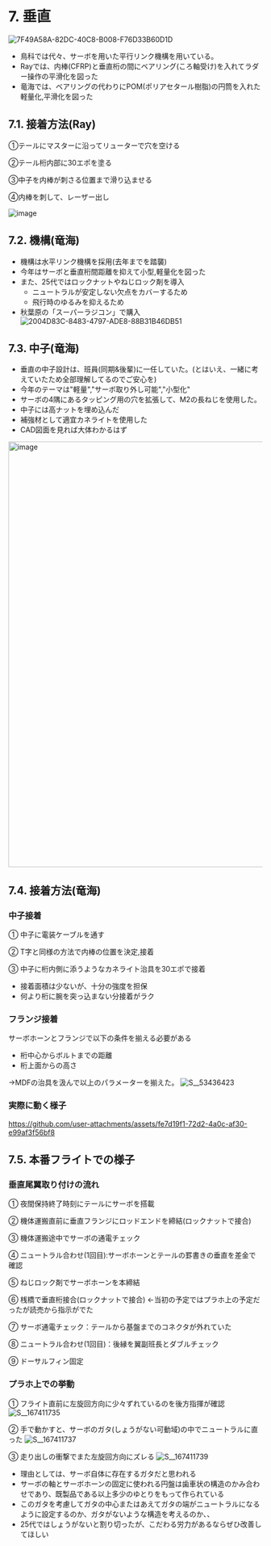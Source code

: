 # 7. 垂直
![7F49A58A-82DC-40C8-B008-F76D33B60D1D](https://github.com/user-attachments/assets/1ef2857d-dbdb-426e-9897-55dd689ea70d)
- 鳥科では代々、サーボを用いた平行リンク機構を用いている。
- Rayでは、内棒(CFRP)と垂直桁の間にベアリング(ころ軸受け)を入れてラダー操作の平滑化を図った
- 竜海では、ベアリングの代わりにPOM(ポリアセタール樹脂)の円筒を入れた軽量化,平滑化を図った

## 7.1. 接着方法(Ray)
①テールにマスターに沿ってリューターで穴を空ける

②テール桁内部に30エポを塗る

③中子を内棒が刺さる位置まで滑り込ませる

④内棒を刺して、レーザー出し

![image](https://github.com/user-attachments/assets/64c3fa3b-0ec2-41dc-bf74-b5496a6e050b)

## 7.2. 機構(竜海)
- 機構は水平リンク機構を採用(去年までを踏襲)
- 今年はサーボと垂直桁間距離を抑えて小型,軽量化を図った
- また、25代ではロックナットやねじロック剤を導入
  - ニュートラルが安定しない欠点をカバーするため
  - 飛行時のゆるみを抑えるため
- 秋葉原の「スーパーラジコン」で購入
![2004D83C-8483-4797-ADE8-88B31B46DB51](https://github.com/user-attachments/assets/d2190182-3413-4909-a6af-7fa76a156899)

## 7.3. 中子(竜海)
- 垂直の中子設計は、班員(同期&後輩)に一任していた。(とはいえ、一緒に考えていたため全部理解してるのでご安心を)
- 今年のテーマは"軽量","サーボ取り外し可能","小型化"
- サーボの4隅にあるタッピング用の穴を拡張して、M2の長ねじを使用した。
- 中子には高ナットを埋め込んだ
- 補強材として適宜カネライトを使用した
- CAD図面を見れば大体わかるはず

<img width="2162" height="843" alt="image" src="https://github.com/user-attachments/assets/f762dbf7-26ee-43d4-9ba2-af0c73b16f7a" />


## 7.4. 接着方法(竜海)
### 中子接着

① 中子に電装ケーブルを通す

② T字と同様の方法で内棒の位置を決定,接着

③ 中子に桁内側に添うようなカネライト治具を30エポで接着
 - 接着面積は少ないが、十分の強度を担保
 - 何より桁に腕を突っ込まない分接着がラク

### フランジ接着

サーボホーンとフランジで以下の条件を揃える必要がある
- 桁中心からボルトまでの距離
- 桁上面からの高さ

→MDFの治具を汲んで以上のパラメーターを揃えた。
![S__53436423](https://github.com/user-attachments/assets/51b9ab59-b47b-4ff7-a95d-3ea793f82be3)

### 実際に動く様子

https://github.com/user-attachments/assets/fe7d19f1-72d2-4a0c-af30-e99af3f56bf8

## 7.5. 本番フライトでの様子
### 垂直尾翼取り付けの流れ
① 夜間保持終了時刻にテールにサーボを搭載

② 機体運搬直前に垂直フランジにロッドエンドを締結(ロックナットで接合)

③ 機体運搬途中でサーボの通電チェック

④ ニュートラル合わせ(1回目):サーボホーンとテールの罫書きの垂直を差金で確認

⑤ ねじロック剤でサーボホーンを本締結

⑥ 桟橋で垂直桁接合(ロックナットで接合) ←当初の予定ではプラホ上の予定だったが読売から指示がでた

⑦ サーボ通電チェック：テールから基盤までのコネクタが外れていた

⑧ ニュートラル合わせ(1回目)：後縁を翼副班長とダブルチェック

⑨ ドーサルフィン固定

### プラホ上での挙動

① フライト直前に左旋回方向に少々ずれているのを後方指揮が確認
![S__167411735](https://github.com/user-attachments/assets/b1001375-9dad-4020-b6ef-c93b57bf72c8)

② 手で動かすと、サーボのガタ(しょうがない可動域)の中でニュートラルに直った
![S__167411737](https://github.com/user-attachments/assets/6c49d745-6e60-4d09-8c54-dbeecd4da2c2)

③ 走り出しの衝撃でまた左旋回方向にズレる
![S__167411739](https://github.com/user-attachments/assets/dd1afb3a-a0d9-4a88-91a1-b96cf69b6b6a)

- 理由としては、サーボ自体に存在するガタだと思われる
- サーボの軸とサーボホーンの固定に使われる円盤は歯車状の構造のかみ合わせであり、既製品である以上多少のゆとりをもって作られている
- このガタを考慮してガタの中心またはあえてガタの端がニュートラルになるように設定するのか、ガタがないような構造を考えるのか、、
- 25代ではしょうがないと割り切ったが、こだわる労力があるならぜひ改善してほしい
